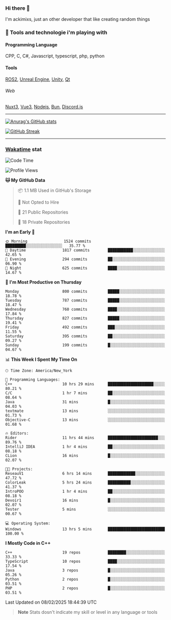 ### Hi there 👋

I'm ackimixs, just an other developer that like creating random things

### 🧰 Tools and technologie i'm playing with

#### Programming Language
CPP, C, C#, Javascript, typescript, php, python

#### Tools
[ROS2](https://ros.org/), [Unreal Engine](https://www.unrealengine.com), [Unity](https://unity.com/), [Qt](https://www.qt.io/)

###### Web
[Nuxt3](https://nuxt.com/), [Vue3](https://vuejs.org/), [Nodejs](https://nodejs.org), [Bun](https://bun.sh/), [Discord.js](https://discord.js.org/)

---

[![Anurag's GitHub stats](https://github-readme-stats.vercel.app/api?username=ackimixs&show_icons=true&theme=github_dark&count_private=true)](https://github.com/anuraghazra/github-readme-stats)

[![GitHub Streak](https://github-readme-streak-stats.herokuapp.com?user=Ackimixs&theme=github-dark-blue&date_format=j%20M%5B%20Y%5D&mode=weekly)](https://git.io/streak-stats)

---
 
 ### [Wakatime](https://wakatime.com/) stat

<!--START_SECTION:waka-->
![Code Time](http://img.shields.io/badge/Code%20Time-1%2C425%20hrs%2033%20mins-blue)

![Profile Views](http://img.shields.io/badge/Profile%20Views-0-blue)

**🐱 My GitHub Data** 

> 📦 1.1 MB Used in GitHub's Storage 
 > 
> 🚫 Not Opted to Hire
 > 
> 📜 21 Public Repositories 
 > 
> 🔑 18 Private Repositories 
 > 
**I'm an Early 🐤** 

```text
🌞 Morning                1524 commits        █████████░░░░░░░░░░░░░░░░   35.77 % 
🌆 Daytime                1817 commits        ███████████░░░░░░░░░░░░░░   42.65 % 
🌃 Evening                294 commits         ██░░░░░░░░░░░░░░░░░░░░░░░   06.90 % 
🌙 Night                  625 commits         ████░░░░░░░░░░░░░░░░░░░░░   14.67 % 
```
📅 **I'm Most Productive on Thursday** 

```text
Monday                   800 commits         █████░░░░░░░░░░░░░░░░░░░░   18.78 % 
Tuesday                  787 commits         █████░░░░░░░░░░░░░░░░░░░░   18.47 % 
Wednesday                760 commits         ████░░░░░░░░░░░░░░░░░░░░░   17.84 % 
Thursday                 827 commits         █████░░░░░░░░░░░░░░░░░░░░   19.41 % 
Friday                   492 commits         ███░░░░░░░░░░░░░░░░░░░░░░   11.55 % 
Saturday                 395 commits         ██░░░░░░░░░░░░░░░░░░░░░░░   09.27 % 
Sunday                   199 commits         █░░░░░░░░░░░░░░░░░░░░░░░░   04.67 % 
```


📊 **This Week I Spent My Time On** 

```text
🕑︎ Time Zone: America/New_York

💬 Programming Languages: 
C++                      10 hrs 29 mins      ████████████████████░░░░░   80.21 % 
C/C                      1 hr 7 mins         ██░░░░░░░░░░░░░░░░░░░░░░░   08.64 % 
Java                     31 mins             █░░░░░░░░░░░░░░░░░░░░░░░░   04.03 % 
textmate                 13 mins             ░░░░░░░░░░░░░░░░░░░░░░░░░   01.73 % 
Objective-C              13 mins             ░░░░░░░░░░░░░░░░░░░░░░░░░   01.68 % 

🔥 Editors: 
Rider                    11 hrs 44 mins      ██████████████████████░░░   89.76 % 
IntelliJ IDEA            1 hr 4 mins         ██░░░░░░░░░░░░░░░░░░░░░░░   08.18 % 
CLion                    16 mins             █░░░░░░░░░░░░░░░░░░░░░░░░   02.07 % 

🐱‍💻 Projects: 
ReseauV1                 6 hrs 14 mins       ████████████░░░░░░░░░░░░░   47.72 % 
ColorLeak                5 hrs 24 mins       ██████████░░░░░░░░░░░░░░░   41.37 % 
IntroPOO                 1 hr 4 mins         ██░░░░░░░░░░░░░░░░░░░░░░░   08.18 % 
Devoir1                  16 mins             █░░░░░░░░░░░░░░░░░░░░░░░░   02.07 % 
Tester                   5 mins              ░░░░░░░░░░░░░░░░░░░░░░░░░   00.67 % 

💻 Operating System: 
Windows                  13 hrs 5 mins       █████████████████████████   100.00 % 
```

**I Mostly Code in C++** 

```text
C++                      19 repos            ████████░░░░░░░░░░░░░░░░░   33.33 % 
TypeScript               10 repos            ████░░░░░░░░░░░░░░░░░░░░░   17.54 % 
Java                     3 repos             █░░░░░░░░░░░░░░░░░░░░░░░░   05.26 % 
Python                   2 repos             █░░░░░░░░░░░░░░░░░░░░░░░░   03.51 % 
PHP                      2 repos             █░░░░░░░░░░░░░░░░░░░░░░░░   03.51 % 
```




 Last Updated on 08/02/2025 18:44:39 UTC
<!--END_SECTION:waka-->

> **Note**
> Stats dosn't indicate my skill or level in any language or tools
